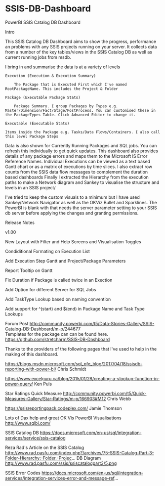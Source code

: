 # SSIS-DB-Dashboard
PowerBI SSIS Catalog DB Dashboard

Intro

This SSIS Catalog DB Dashboard aims to show the progress, performance an problems with any SSIS projects running on your server.
It collects data from a number of the key tables/views in the SSIS Catalog DB as well as current running jobs from msdb.

I bring in and summarise the data is at a variety of levels

	Execution (Execution & Execution Summary)
	
		The Package that is Executed First which I've named RootPackageName. This includes the Project & Folder
		
	Package (Executable Package Stats)
	
		Package Summary. I group Packages by Types e.g. Master/Dimension/Fact/Stage/PostProcess. You can customised these in the PackageTypes Table. Click Advanced Editor to change it.
		
	Executable (Executable Stats)
	
	Items inside the Package e.g. Tasks/Data Flows/Containers. I also call this level Package Steps
	

Data is also shown for Currently Running Packages and SQL jobs. You can refresh this individually to get quick updates.
This dashboard also provides details of any package errors and maps them to the Microsoft IS Error Reference Names.
Individual Executions can be viewed as a text based Gantt chart or as a matrix of executions by time slices.
I also extract row counts from the SSIS data flow messages to complement the duration based dashboards
Finally I extracted the Hierarchy from the execution paths to make a Network diagram and Sankey to visualise the structure and levels in an SSIS project/

I've tried to keep the custom visuals to a minimum  but I have used Sankey/Network Navigator as well as the OKViz Bullet and Sparklines.
The PowerBI is blank with that needs the server parameter setting to your SSIS db server before applying the changes and granting permissions. 

Release Notes

v1.00	

New Layout with Filter and Help Screens and Visualisation Toggles

Condiditional Formating on Execution List

Add Execution Step Gantt and Project/Package Parameters

Report Tooltip on Gantt

Fix Duration if Package is called twice in an Exection

Add Option for different Server for SQL Jobs

Add TaskType Lookup based on naming convention

Add support for ^(start) and $(end) in Package Name and Task Type Lookups


Forum Post											http://community.powerbi.com/t5/Data-Stories-Gallery/SSIS-Catalog-DB-Dashboard/m-p/244677				
Templates for the package can can be found here.	https://github.com/stretcharm/SSIS-DB-Dashboard


Thanks to the providers of the following pages that I've used to help in the making of this dashboard.

https://blogs.msdn.microsoft.com/sql_pfe_blog/2017/04/18/ssisdb-reporting-with-power-bi/
Chris Schmidt

https://www.excelguru.ca/blog/2015/01/28/creating-a-vlookup-function-in-power-query/
Ken Puls

Star Ratings Quick Measure
http://community.powerbi.com/t5/Quick-Measures-Gallery/Star-Ratings/m-p/166903#M12
Chris Webb

https://ssisreportingpack.codeplex.com/
Jamie Thomson

Lots of Dax help and great OK Vis PowerBI Visualisations
http://www.sqlbi.com/

SSIS Catalog DB
https://docs.microsoft.com/en-us/sql/integration-services/service/ssis-catalog

Reza Rad's Article on the SSIS Catalog
http://www.rad.pasfu.com/index.php?/archives/75-SSIS-Catalog-Part-3-Folder-Hierarchy;-Folder,-Projec...
DB Diagram
http://www.rad.pasfu.com/ssis/ssiscatalogpart3/5.png

SSIS Error Codes
https://docs.microsoft.com/en-us/sql/integration-services/integration-services-error-and-message-ref...

